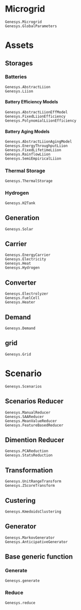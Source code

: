 # Microgrid
```@docs
Genesys.Microgrid
Genesys.GlobalParameters
```

# Assets

## Storages

### Batteries
```@docs
Genesys.AbstractLiion
Genesys.Liion
```

#### Battery Efficiency Models
```@docs
Genesys.AbstractLiionEffModel
Genesys.FixedLiionEfficiency
Genesys.PolynomialLiionEfficiency
```

#### Battery Aging Models
```@docs
Genesys.AbstractLiionAgingModel
Genesys.EnergyThroughputLiion
Genesys.FixedLifetimeLiion
Genesys.RainflowLiion
Genesys.SemiEmpiricalLiion
```

### Thermal Storage
```@docs
Genesys.ThermalStorage
```

### Hydrogen
```@docs
Genesys.H2Tank
```

## Generation
```@docs
Genesys.Solar
```

## Carrier
```@docs
Genesys.EnergyCarrier
Genesys.Electricity
Genesys.Heat
Genesys.Hydrogen
```

## Converter
```@docs
Genesys.Electrolyzer
Genesys.FuelCell
Genesys.Heater
```
## Demand
```@docs
Genesys.Demand
```

## grid
```@docs
Genesys.Grid
```









# Scenario

```@docs
Genesys.Scenarios
```

## Scenarios Reducer

```@docs
Genesys.ManualReducer
Genesys.SAAReducer
Genesys.MeanValueReducer
Genesys.FeatureBasedReducer
```

## Dimention Reducer
```@docs
Genesys.PCAReduction
Genesys.StatsReduction
```

## Transformation
```@docs
Genesys.UnitRangeTransform
Genesys.ZScoreTransform
```

## Custering
```@docs
Genesys.KmedoidsClustering
```


## Generator
```@docs
Genesys.MarkovGenerator
Genesys.AnticipativeGenerator
```





## Base generic function


### Generate
```@docs
Genesys.generate
```

### Reduce
```@docs
Genesys.reduce
```
